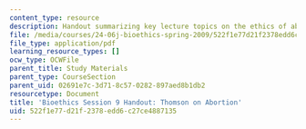```yaml
---
content_type: resource
description: Handout summarizing key lecture topics on the ethics of abortion.
file: /media/courses/24-06j-bioethics-spring-2009/522f1e77d21f2378edd6c27ce4887135_MIT24_06Js09_handout10.pdf
file_type: application/pdf
learning_resource_types: []
ocw_type: OCWFile
parent_title: Study Materials
parent_type: CourseSection
parent_uid: 02691e7c-3d71-8c57-0282-897aed8b1db2
resourcetype: Document
title: 'Bioethics Session 9 Handout: Thomson on Abortion'
uid: 522f1e77-d21f-2378-edd6-c27ce4887135
---
```

